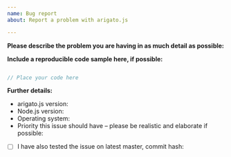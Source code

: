 ```yaml
---
name: Bug report
about: Report a problem with arigato.js

---
```


**Please describe the problem you are having in as much detail as possible:**


**Include a reproducible code sample here, if possible:**
```js

// Place your code here

```

**Further details:**
- arigato.js version:
- Node.js version:
- Operating system:
- Priority this issue should have – please be realistic and elaborate if possible:

- [ ] I have also tested the issue on latest master, commit hash: